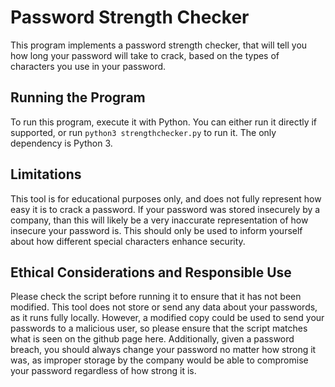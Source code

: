 # Password Strength Checker

This program implements a password strength checker, that will tell you
how long your password will take to crack, based on the types of characters
you use in your password.

## Running the Program

To run this program, execute it with Python. You can either run it directly
if supported, or run `python3 strengthchecker.py` to run it. The only
dependency is Python 3.

## Limitations

This tool is for educational purposes only, and does not fully represent how
easy it is to crack a password. If your password was stored insecurely by a company,
than this will likely be a very inaccurate representation of how insecure your password is.
This should only be used to inform yourself about how different special characters enhance security.

## Ethical Considerations and Responsible Use

Please check the script before running it to ensure that it has not been modified. This tool does
not store or send any data about your passwords, as it runs fully locally. However, a modified
copy could be used to send your passwords to a malicious user, so please ensure that the script
matches what is seen on the github page here. Additionally, given a password breach, you
should always change your password no matter how strong it was, as improper storage by the
company would be able to compromise your password regardless of how strong it is.